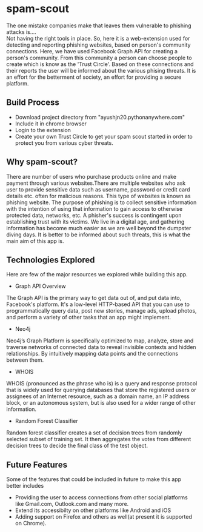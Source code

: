 # spam-scout
The one mistake companies make that leaves them vulnerable to phishing attacks is....  
Not having the right tools in place. So, here it is a web-extension used for detecting and reporting phishing websites, based on person's community connections. Here, we have used Facebook Graph API for creating a person's community. From this community a person can choose people to create which is know as the 'Trust Circle'. Based on these connections and their reports the user will be informed about the various phising threats.
It is an effort for the betterment of society, an effort for providing a secure platform.

## Build Process
- Download project directory from "ayushjn20.pythonanywhere.com"
- Include it in chrome browser
- Login to the extension
- Create your own Trust Circle to get your spam scout started in order to protect you from various cyber threats.

## Why spam-scout?
There are number of users who purchase products online and make payment through various websites.There are multiple websites who ask user to provide sensitive data such as username, password or credit card details etc. often for malicious reasons. This type of websites is known as phishing website.
The purpose of phishing is to collect sensitive information with the intention of using that information to gain access to otherwise protected data, networks, etc. A phisher's success is contingent upon establishing trust with its victims. We live in a digital age, and gathering information has become much easier as we are well beyond the dumpster diving days.
It is better to be informed about such threats, this is what the main aim of this app is.

## Technologies Explored
Here are few of the major resources we explored while building this app.

- Graph API Overview

The Graph API is the primary way to get data out of, and put data into, Facebook's platform. It's a low-level HTTP-based API that you can use to programmatically query data, post new stories, manage ads, upload photos, and perform a variety of other tasks that an app might implement.

- Neo4j

Neo4j’s Graph Platform is specifically optimized to map, analyze, store and traverse networks of connected data to reveal invisible contexts and hidden relationships. By intuitively mapping data points and the connections between them.

- WHOIS

WHOIS (pronounced as the phrase who is) is a query and response protocol that is widely used for querying databases that store the registered users or assignees of an Internet resource, such as a domain name, an IP address block, or an autonomous system, but is also used for a wider range of other information.

- Random Forest Classifier

Random forest classifier creates a set of decision trees from randomly selected subset of training set. It then aggregates the votes from different decision trees to decide the final class of the test object.

## Future Features
Some of the features that could be included in future to make this app better includes 

- Providing the user to access connections from other social platforms like Gmail.com, Outlook.com and many more.
- Extend its accessibilty on other platforms like Android and iOS
- Adding support on Firefox and others as well(at present it is supported on Chrome).
